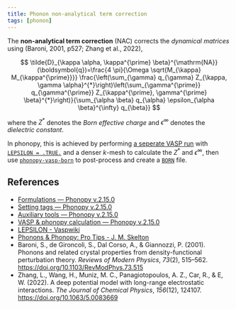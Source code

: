 ```yaml
---
title: Phonon non-analytical term correction
tags: [phonon]
---
```


The **non-analytical term correction** (NAC) corrects the *dynamical matrices* using (Baroni, 2001, p527; Zhang et al., 2022),

$$
\tilde{D}_{\kappa \alpha, \kappa^{\prime} \beta}^{\mathrm{NA}}(\boldsymbol{q})=\frac{4 \pi}{\Omega \sqrt{M_{\kappa} M_{\kappa^{\prime}}}} \frac{\left(\sum_{\gamma} q_{\gamma} Z_{\kappa, \gamma \alpha}^{*}\right)\left(\sum_{\gamma^{\prime}} q_{\gamma^{\prime}} Z_{\kappa^{\prime}, \gamma^{\prime} \beta}^{*}\right)}{\sum_{\alpha \beta} q_{\alpha} \epsilon_{\alpha \beta}^{\infty} q_{\beta}}
$$

where the $Z^*$ denotes the *Born effective charge* and $\epsilon^\infty$ denotes the *dielectric constant*.

In phonopy, this is achieved by performing [a seperate VASP run](https://phonopy.github.io/phonopy/vasp.html#non-analytical-term-correction-optional) with [`LEPSILON = .TRUE.`](https://www.vasp.at/wiki/index.php/LEPSILON) and a denser $k$-mesh to calculate the $Z^*$ and $\epsilon^\infty$, then use [`phonopy-vasp-born`](https://phonopy.github.io/phonopy/auxiliary-tools.html#phonopy-vasp-born) to post-process and create a [`BORN`](https://phonopy.github.io/phonopy/input-files.html#born-file) file.

## References

- [Formulations — Phonopy v.2.15.0](https://phonopy.github.io/phonopy/formulation.html#non-analytical-term-correction)
- [Setting tags — Phonopy v.2.15.0](https://phonopy.github.io/phonopy/setting-tags.html#non-analytical-term-correction)
- [Auxiliary tools — Phonopy v.2.15.0](https://phonopy.github.io/phonopy/auxiliary-tools.html#phonopy-vasp-born)
- [VASP & phonopy calculation — Phonopy v.2.15.0](https://phonopy.github.io/phonopy/vasp.html#non-analytical-term-correction-optional)
- [LEPSILON - Vaspwiki](https://www.vasp.at/wiki/index.php/LEPSILON)
- [Phonons & Phonopy: Pro Tips - J. M. Skelton](https://www.researchgate.net/profile/Fatih-Ersan/post/How_can_I_calculate_lattice_thermal_conductivity_using_phonopy_code/attachment/59d6262479197b80779846e1/AS%3A320702106800128%401453472748696/download/phonopy_tips_2014.pdf)
- Baroni, S., de Gironcoli, S., Dal Corso, A., & Giannozzi, P. (2001). Phonons and related crystal properties from density-functional perturbation theory. *Reviews of Modern Physics*, *73*(2), 515–562. https://doi.org/10.1103/RevModPhys.73.515
- Zhang, L., Wang, H., Muniz, M. C., Panagiotopoulos, A. Z., Car, R., & E, W. (2022). A deep potential model with long-range electrostatic interactions. *The Journal of Chemical Physics*, *156*(12), 124107. https://doi.org/10.1063/5.0083669

